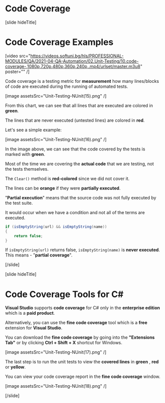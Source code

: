 # Code Coverage

[slide hideTitle]

# Code Coverage Examples

[video src="https://videos.softuni.bg/hls/PROFESSIONAL-MODULES/QA/2021-04-QA-Automation/02.Unit-Testing/10.code-coverage-,1080p,720p,480p,360p,240p,.mp4/urlset/master.m3u8" poster="" /]


Code coverage is a testing metric for **measurement** how many lines/blocks of code are executed during the running of automated tests.

[image assetsSrc="Unit-Testing-NUnit(15).png" /]

From this chart, we can see that all lines that are executed are colored in **green**.

The lines that are never executed (untested lines) are colored in **red**.

Let's see a simple example:

[image assetsSrc="Unit-Testing-NUnit(16).png" /]

In the image above, we can see that the code covered by the tests is marked with **green**.

Most of the time we are covering the **actual code** that we are testing, not the tests themselves.

The `Clear()` method is **red-colored** since we did not cover it.

The lines can be **orange** if they were **partially executed**.

"**Partial execution**" means that the source code was not fully executed by the test suite.

It would occur when we have a condition and not all of the terms are executed.

```csharp
if (isEmptyString(url) && isEmptyString(name)) 
{
    return false;
}
```

If `isEmptyString(url)` returns false, `isEmptyString(name)` is **never executed**. This means - "**partial coverage**".




[/slide]

[slide hideTitle]

# Code Coverage Tools for C#

**Visual Studio** supports **code coverage** for C# only in the **enterprise edition** which is a **paid product**.

Alternatively, you can use the **fine code coverage** tool which is a **free** extension for **Visual Studio**.

You can download the **fine code coverage** by going into the **"Extensions Tab"** or by clicking **Ctrl + Shift + X** shortcut for Windows.

[image assetsSrc="Unit-Testing-NUnit(17).png" /]

The last step is to run the unit tests to view the **covered lines** in **green** , **red** or **yellow**.

You can view your code coverage report in the **fine code coverage** window.

[image assetsSrc="Unit-Testing-NUnit(18).png" /]


[/slide]